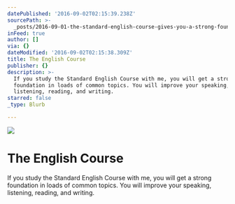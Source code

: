 ```yaml
---
datePublished: '2016-09-02T02:15:39.238Z'
sourcePath: >-
  _posts/2016-09-01-the-standard-english-course-gives-you-a-strong-foundation-in.md
inFeed: true
author: []
via: {}
dateModified: '2016-09-02T02:15:38.309Z'
title: The English Course
publisher: {}
description: >-
  If you study the Standard English Course with me, you will get a strong
  foundation in loads of common topics. You will improve your speaking,
  listening, reading, and writing.
starred: false
_type: Blurb

---
```

![](https://the-grid-user-content.s3-us-west-2.amazonaws.com/1d1d9e0b-2909-4ffb-88ab-e229601b37bd.png)

# The English Course

If you study the Standard English Course with me, you will get a strong foundation in loads of common topics. You will improve your speaking, listening, reading, and writing.